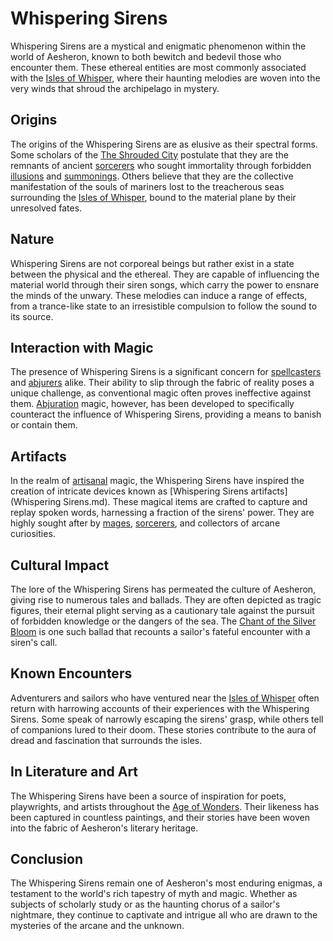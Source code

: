 # Whispering Sirens

Whispering Sirens are a mystical and enigmatic phenomenon within the world of Aesheron, known to both bewitch and bedevil those who encounter them. These ethereal entities are most commonly associated with the [Isles of Whisper](Isles%20of%20Whisper.md), where their haunting melodies are woven into the very winds that shroud the archipelago in mystery.

## Origins

The origins of the Whispering Sirens are as elusive as their spectral forms. Some scholars of the [The Shrouded City](The%20Shrouded%20City.md) postulate that they are the remnants of ancient [sorcerers](sorcerers.md) who sought immortality through forbidden [illusions](Illusion.md) and [summonings](Summoning.md). Others believe that they are the collective manifestation of the souls of mariners lost to the treacherous seas surrounding the [Isles of Whisper](Isles%20of%20Whisper.md), bound to the material plane by their unresolved fates.

## Nature

Whispering Sirens are not corporeal beings but rather exist in a state between the physical and the ethereal. They are capable of influencing the material world through their siren songs, which carry the power to ensnare the minds of the unwary. These melodies can induce a range of effects, from a trance-like state to an irresistible compulsion to follow the sound to its source.

## Interaction with Magic

The presence of Whispering Sirens is a significant concern for [spellcasters](spellcasters.md) and [abjurers](abjurers.md) alike. Their ability to slip through the fabric of reality poses a unique challenge, as conventional magic often proves ineffective against them. [Abjuration](Abjuration.md) magic, however, has been developed to specifically counteract the influence of Whispering Sirens, providing a means to banish or contain them.

## Artifacts

In the realm of [artisanal](Artisans.md) magic, the Whispering Sirens have inspired the creation of intricate devices known as [Whispering Sirens artifacts](Whispering Sirens.md). These magical items are crafted to capture and replay spoken words, harnessing a fraction of the sirens' power. They are highly sought after by [mages](mages.md), [sorcerers](sorcerers.md), and collectors of arcane curiosities.

## Cultural Impact

The lore of the Whispering Sirens has permeated the culture of Aesheron, giving rise to numerous tales and ballads. They are often depicted as tragic figures, their eternal plight serving as a cautionary tale against the pursuit of forbidden knowledge or the dangers of the sea. The [Chant of the Silver Bloom](Chant%20of%20the%20Silver%20Bloom.md) is one such ballad that recounts a sailor's fateful encounter with a siren's call.

## Known Encounters

Adventurers and sailors who have ventured near the [Isles of Whisper](Isles%20of%20Whisper.md) often return with harrowing accounts of their experiences with the Whispering Sirens. Some speak of narrowly escaping the sirens' grasp, while others tell of companions lured to their doom. These stories contribute to the aura of dread and fascination that surrounds the isles.

## In Literature and Art

The Whispering Sirens have been a source of inspiration for poets, playwrights, and artists throughout the [Age of Wonders](Age%20of%20Wonders.md). Their likeness has been captured in countless paintings, and their stories have been woven into the fabric of Aesheron's literary heritage.

## Conclusion

The Whispering Sirens remain one of Aesheron's most enduring enigmas, a testament to the world's rich tapestry of myth and magic. Whether as subjects of scholarly study or as the haunting chorus of a sailor's nightmare, they continue to captivate and intrigue all who are drawn to the mysteries of the arcane and the unknown.